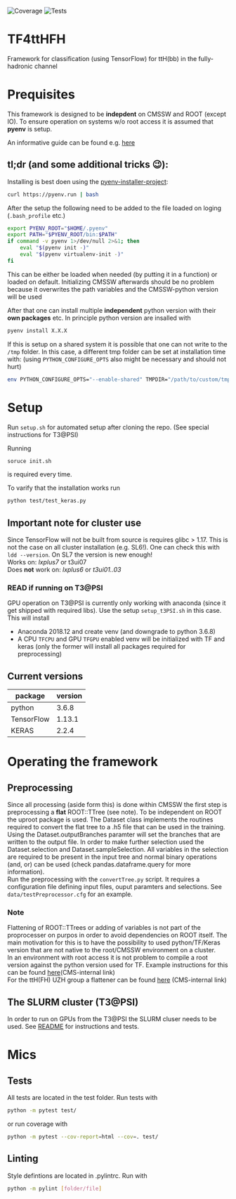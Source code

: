 ![Coverage](https://img.shields.io/badge/pytest--cov-83%25-yellow.svg?longCache=true&style=flat-square)
![Tests](https://img.shields.io/badge/Test%20passing-true-green.svg?longCache=true&style=flat-square)
# TF4ttHFH

Framework for classification (using TensorFlow) for ttH(bb) in the fully-hadronic channel


# Prequisites
This framework is designed to be **indepdent** on CMSSW and ROOT (except IO). To ensure operation on systems w/o root access it is assumed that **pyenv** is setup.

An informative guide can be found e.g. [here](https://realpython.com/intro-to-pyenv)

## tl;dr (and some additional tricks :wink:): 
Installing is best doen using the [pyenv-installer-project](https://github.com/pyenv/pyenv-installer):

```bash
curl https://pyenv.run | bash
```

After the setup the following need to be added to the file loaded on loging (`.bash_profile` etc.)

```bash
export PYENV_ROOT="$HOME/.pyenv"
export PATH="$PYENV_ROOT/bin:$PATH"
if command -v pyenv 1>/dev/null 2>&1; then
    eval "$(pyenv init -)"
    eval "$(pyenv virtualenv-init -)"
fi
```

This can be either be loaded when needed (by putting it in a function) or loaded on default. Initializing CMSSW afterwards should be no problem because it overwrites the path variables and the CMSSW-python version will be used

After that one can install multiple **independent** python version with their **own packages** etc. In principle python version are insalled with 

```bash
pyenv install X.X.X
```

If this is setup on a shared system it is possible that one can not write to the `/tmp` folder. In this case, a different tmp folder can be set at installation time with:
(using `PYTHON_CONFIGURE_OPTS` also might be necessary and should not hurt)

```bash
env PYTHON_CONFIGURE_OPTS="--enable-shared" TMPDIR="/path/to/custom/tmp" pyenv install X.X.X
```

# Setup

Run `setup.sh` for automated setup after cloning the repo. (See special instructions for T3@PSI)

Running 
```bash
soruce init.sh
```
is required every time.

To varify that the installation works run 
```bash
python test/test_keras.py
```

## Important note for cluster use
Since TensorFlow will not be built from source is requires glibc > 1.17. This is not the case on all cluster installation (e.g. SL6!). One can check this with `ldd --version`. On SL7 the version is new enough!       
Works on: *lxplus7* or t3ui07      
Does **not** work on: *lxplus6* or *t3ui01..03*

### READ if running on T3@PSI
GPU operation on T3@PSI is currently only working with anaconda (since it get shipped with required libs). Use the setup `setup_t3PSI.sh` in this case. This will install 
- Anaconda 2018.12 and create venv (and downgrade to python 3.6.8)
- A CPU `TFCPU` and GPU `TFGPU` enabled venv will be initialized with TF and keras (only the former will install all packages required for preprocessing)

## Current versions

| package    | version |
| ---------- | ------- |
| python     | 3.6.8   |
| TensorFlow | 1.13.1  |
| KERAS      | 2.2.4   |


# Operating the framework

## Preprocessing
Since all processing (aside form this) is done within CMSSW the first step is preprocessing a **flat** ROOT::TTree (see note). To be independent on ROOT the uproot package is used. 
The Dataset class implements the routines required to convert the flat tree to a .h5 file that can be used in the training. Using the Dataset.outputBranches paramter will set the branches that are written to the output file. In order to make further selection used the Dataset.selection and  Dataset.sampleSelection. All variables in the selection are required to be present in the input tree and normal binary operations (and, or) can be used (check pandas.dataframe.query for more information).    
Run the preprocessing with the `convertTree.py` script. It requires a configuration file defining input files, ouput paramters and selections. See `data/testPreprocessor.cfg` for an example.

### Note
Flattening of ROOT::TTrees or adding of variables is not part of the proprocesser on purpos in order to avoid dependencies on ROOT itself. The main motivation for this is to have the possibility to used python/TF/Keras version that are not native to the root/CMSSW environment on a cluster.      
In an environment with root access it is not problem to compile a root version against the python version used for TF. Example instructions for this can be found [here](https://gitlab.cern.ch/koschwei/Documentation/blob/master/Notes/04_root.md#43-compiling-on-macos-with-pyenv)(CMS-internal link)      
For the ttH(FH) UZH group a flattener can be found [here](https://gitlab.cern.ch/Zurich_ttH/FHDownstream/blob/FullRunII_dev/nTupleProcessing/classification/flatNprocess.py) (CMS-internal link)

## The SLURM cluster (T3@PSI)
In order to run on GPUs from the T3@PSI the SLURM cluser needs to be used. See [README](slurm/README.md) for instructions and tests.

# Mics

## Tests
All tests are located in the test folder. Run tests with
```bash
python -m pytest test/
```
or run coverage with
```bash
python -m pytest --cov-report=html --cov=. test/
```

## Linting
Style defintions are located in .pylintrc. Run with
```bash
python -m pylint [folder/file]
```
